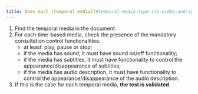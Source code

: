 ```yaml
---
title: Does each [temporal media](#temporal-media-type-its-video-and-synchronize) have, if necessary, the functionalities of [control of its consultation](#controle-de-la-consultation-of-a-temporal-media)?
---
```


1. Find the temporal media in the document.
2. For each time-based media, check the presence of the mandatory consultation control functionalities:
   - at least: play, pause or stop;
   - if the media has sound, it must have sound on/off functionality;
   - if the media has subtitles, it must have functionality to control the appearance/disappearance of subtitles;
   - if the media has audio description, it must have functionality to control the appearance/disappearance of the audio description.
3. If this is the case for each temporal media, **the test is validated**.
